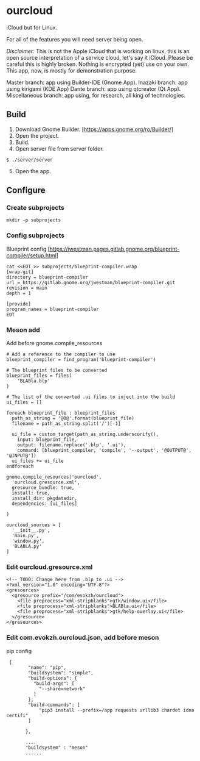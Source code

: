 # ourcloud

iCloud but for Linux.

For all of the features you will need server being open.

*Disclaimer:* This is not the Apple iCloud that is working on linux, this is an open source interpretation of a service cloud, let's say it iCloud.
Please be careful this is highly broken.
Nothing is encrypted (yet) use on your own.
This app, now, is mostly for demonstration purpose.

Master branch: app using Builder-IDE (Gnome App).
Inazaki branch: app using kirigami (KDE App)
Dante branch: app using qtcreator (Qt App).
Miscellaneous branch: app using, for research, all king of technologies.


## Build
1. Download Gnome Builder. [https://apps.gnome.org/ro/Builder/]
2. Open the project.
3. Build.
4. Open server file from server folder.

```
$ ./server/server
```

5. Open the app.

## Configure
### Create subprojects

```
mkdir -p subprojects 
```

### Config subprojects
Blueprint config [https://jwestman.pages.gitlab.gnome.org/blueprint-compiler/setup.html]

```
cat <<EOT >> subprojects/blueprint-compiler.wrap
[wrap-git]
directory = blueprint-compiler
url = https://gitlab.gnome.org/jwestman/blueprint-compiler.git
revision = main
depth = 1

[provide]
program_names = blueprint-compiler
EOT
```

### Meson add
Add before gnome.compile_resources

```
# Add a reference to the compiler to use
blueprint_compiler = find_program('blueprint-compiler')

# The blueprint files to be converted
blueprint_files = files(
    'BLABla.blp'
)
```

```
# The list of the converted .ui files to inject into the build
ui_files = []

foreach blueprint_file : blueprint_files
  path_as_string = '@0@'.format(blueprint_file)
  filename = path_as_string.split('/')[-1]

  ui_file = custom_target(path_as_string.underscorify(),
    input: blueprint_file,
    output: filename.replace('.blp', '.ui'),
    command: [blueprint_compiler, 'compile', '--output', '@OUTPUT@', '@INPUT@'])
  ui_files += ui_file
endforeach
```

```
gnome.compile_resources('ourcloud',
  'ourcloud.gresource.xml',
  gresource_bundle: true,
  install: true,
  install_dir: pkgdatadir,
  dependencies: [ui_files]

)
```

```
ourcloud_sources = [
  '__init__.py',
  'main.py',
  'window.py',
  'BLABLA.py'
]
```

### Edit ourcloud.gresource.xml

```
<!-- TODO: Change here from .blp to .ui -->
<?xml version="1.0" encoding="UTF-8"?>
<gresources>
  <gresource prefix="/com/evokzh/ourcloud">
    <file preprocess="xml-stripblanks">gtk/window.ui</file>
    <file preprocess="xml-stripblanks">BLABla.ui</file>
    <file preprocess="xml-stripblanks">gtk/help-overlay.ui</file>
  </gresource>
</gresources>
```

### Edit com.evokzh.ourcloud.json, add before meson
pip config 

```
 {
        "name": "pip",
        "buildsystem": "simple",
        "build-options": {
          "build-args": [
            "--share=network"
          ]
        },
        "build-commands": [
            "pip3 install --prefix=/app requests urllib3 chardet idna certifi"
        ]

       },

       ....
       "buildsystem" : "meson"
       ......
```
